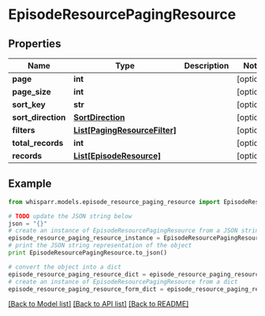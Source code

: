 # EpisodeResourcePagingResource


## Properties
Name | Type | Description | Notes
------------ | ------------- | ------------- | -------------
**page** | **int** |  | [optional] 
**page_size** | **int** |  | [optional] 
**sort_key** | **str** |  | [optional] 
**sort_direction** | [**SortDirection**](SortDirection.md) |  | [optional] 
**filters** | [**List[PagingResourceFilter]**](PagingResourceFilter.md) |  | [optional] 
**total_records** | **int** |  | [optional] 
**records** | [**List[EpisodeResource]**](EpisodeResource.md) |  | [optional] 

## Example

```python
from whisparr.models.episode_resource_paging_resource import EpisodeResourcePagingResource

# TODO update the JSON string below
json = "{}"
# create an instance of EpisodeResourcePagingResource from a JSON string
episode_resource_paging_resource_instance = EpisodeResourcePagingResource.from_json(json)
# print the JSON string representation of the object
print EpisodeResourcePagingResource.to_json()

# convert the object into a dict
episode_resource_paging_resource_dict = episode_resource_paging_resource_instance.to_dict()
# create an instance of EpisodeResourcePagingResource from a dict
episode_resource_paging_resource_form_dict = episode_resource_paging_resource.from_dict(episode_resource_paging_resource_dict)
```
[[Back to Model list]](../README.md#documentation-for-models) [[Back to API list]](../README.md#documentation-for-api-endpoints) [[Back to README]](../README.md)


